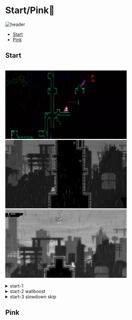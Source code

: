 # Start/Pink🌸
![header](https://i.imgur.com/2QFzeSE.png)
   - [Start](#start)
   - [Pink](#pink)
   
   
 ## Start
  \
 <img src="https://github.com/wpxtmvpsxm/glyph/blob/main/images/start-1.webp" width="384" height="216"/>
 <img src="https://github.com/wpxtmvpsxm/glyph/blob/main/images/Start-2.webp" width="384" height="216"/>
 \
 <img src="https://github.com/wpxtmvpsxm/glyph/blob/main/images/Start-3.webp" width="384" height="216"/>
   <details>
      <summary>start-1</summary>
      
   ![gif](https://github.com/wpxtmvpsxm/glyph/blob/main/images/start-1.webp  
   
   Updemo buffered wallbounce gives you the perfect height at the start.  
   
   A neutral super lines up the reverse wavedash so long as you jump pretty late on the wavedash itself. The next fastest easy alternative is to [left dash into right demohyper](https://gfycat.com/FortunateFrighteningIvorygull)
   
   

  
   </details>
 
   <details>
      <summary>start-2 wallboost</summary>
   
   ![gif](https://github.com/wpxtmvpsxm/glyph/blob/main/images/Start-2.webp)
   \
   Whenever you are doing a wallkick -> updash, replace it with a wallboost -> updash for decent free timesave
   </details>
   
   <details>
      <summary>start-3 slowdown skip</summary>
   
   ![gif](https://github.com/wpxtmvpsxm/glyph/blob/main/images/Start-3.webp)
   \
   ![cue](https://i.imgur.com/SPCWLSZ.png)
   \
  The green box is the teleport trigger, the red box is the slowdown trigger. Aim to updash at the visual cue (between the lines) but if you updash after the green line you can hold right and lose very little time.
   \
   ![cue](https://i.imgur.com/7Nzbq0y.png)
   
   </details>

   ## Pink
   
   
